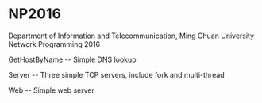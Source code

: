 # NP2016
Department of Information and Telecommunication, Ming Chuan University
Network Programming 2016

GetHostByName -- Simple DNS lookup

Server -- Three simple TCP servers, include fork and multi-thread


Web -- Simple web server
